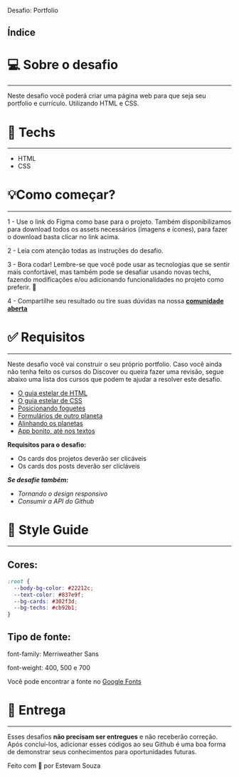 Desafio: Portfolio


## **Índice**

# 💻 Sobre o desafio

---

Neste desafio você poderá criar uma página web para que seja seu portfolio e currículo. Utilizando HTML e CSS.

# 🚀 **Techs**

---

- HTML
- CSS

# 💡**Como começar?**

---

1 - Use o link do Figma como base para o projeto. Também disponibilizamos para download todos os assets necessários (imagens e ícones), para fazer o download basta clicar no link acima.

2 - Leia com atenção todas as instruções do desafio.

3 - Bora codar! Lembre-se que você pode usar as tecnologias que se sentir mais confortável, mas também pode se desafiar usando novas techs, fazendo modificações e/ou adicionando funcionalidades no projeto como preferir. 🚀

4 - Compartilhe seu resultado ou tire suas dúvidas na nossa [**comunidade aberta**](https://discord.gg/bacwY2gDCF)

# ✅ **Requisitos**

---

Neste desafio você vai construir o seu próprio portfolio. Caso você ainda não tenha feito os cursos do Discover ou queira fazer uma revisão, segue abaixo uma lista dos cursos que podem te ajudar a resolver este desafio.

- [O guia estelar de HTML](https://app.rocketseat.com.br/node/o-guia-estelar-de-html)
- [O guia estelar de CSS](https://app.rocketseat.com.br/node/o-guia-estelar-de-css)
- [Posicionando foguetes](https://app.rocketseat.com.br/node/posicionando-foguetes)
- [Formulários de outro planeta](https://app.rocketseat.com.br/node/formularios-de-outro-planeta)
- [Alinhando os planetas](https://app.rocketseat.com.br/node/flexbox)
- [App bonito, até nos textos](https://app.rocketseat.com.br/node/flexbox)

**Requisitos para o desafio:**

- Os cards dos projetos deverão ser clicáveis
- Os cards dos posts deverão ser clicláveis

**_Se desafie também:_**

- _Tornando o design responsivo_
- _Consumir a API do Github_

# 🎨 Style Guide

---

## **Cores:**

```css
:root {
  --body-bg-color: #22212c;
  --text-color: #837e9f;
  --bg-cards: #302f3d;
  --bg-techs: #cb92b1;
}
```

## **Tipo de fonte:**

font-family: Merriweather Sans

font-weight: 400, 500 e 700

Você pode encontrar a fonte no [Google Fonts](https://fonts.google.com/specimen/Merriweather+Sans?query=Merriweather+Sans)

# 📅 Entrega

---

Esses desafios **não precisam ser entregues** e não receberão correção. Após concluí-los, adicionar esses códigos ao seu Github é uma boa forma de demonstrar seus conhecimentos para oportunidades futuras.

Feito com 💜 por Estevam Souza
